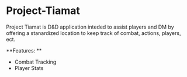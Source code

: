 # Project-Tiamat

Project Tiamat is D&D application inteded to assist players and DM by offering a stanardized location to keep track of combat, actions, players, ect.

**Features: **

- Combat Tracking
- Player Stats